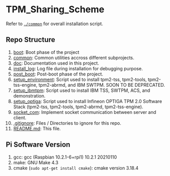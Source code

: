 # TPM_Sharing_Scheme
 
Refer to [```./common```](./common/) for overall installation script.

## Repo Structure

1. [boot](boot): Boot phase of the project
2. [common](common): Common utilities accross different subprojects.
3. [doc](doc): Documentation used in this project.
4. [install_log](install_log): Log file during installation for debugging purpose.
5. [post_boot](post_boot): Post-boot phase of the project.
6. [setup_environment](setup_environment): Script used to install tpm2-tss, tpm2-tools, tpm2-tss-engine, tpm2-abrmd, and IBM SWTPM. SOON TO BE DEPRECATED.
7. [setup_ibmtpm](setup_ibmtpm): Script used to install IBM TSS, SWTPM, ACS, and demonstration.
8. [setup_optiga](setup_optiga): Script used to install Infineon OPTIGA TPM 2.0 Software Stack (tpm2-tss, tpm2-tools, tpm2-abrmd, tpm2-tss-engine).
9. [socket_com](socket_com): Implement socket communication between server and client.
10. [.gitignore](.gitignore): Files / Directories to ignore for this repo.
11. [README.md](README.md): This file.

## Pi Software Version

1. gcc: gcc (Raspbian 10.2.1-6+rpi1) 10.2.1 20210110
2. make: GNU Make 4.3
3. cmake (```sudo apt-get install cmake```): cmake version 3.18.4


